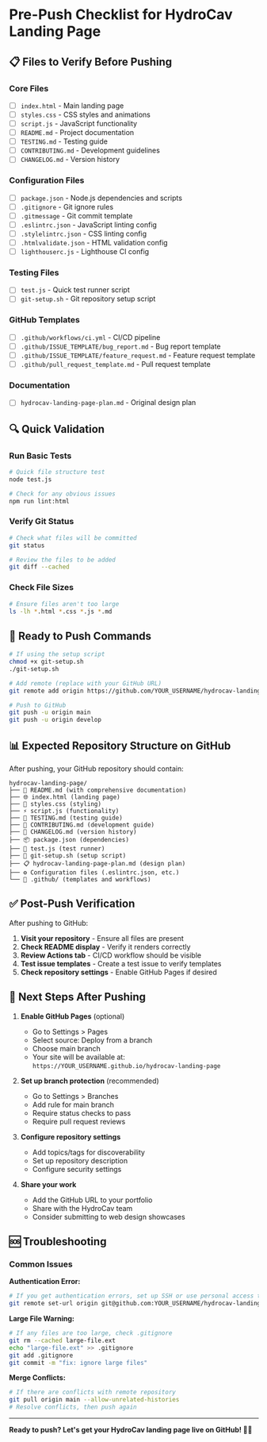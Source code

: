 # Pre-Push Checklist for HydroCav Landing Page

## 📋 Files to Verify Before Pushing

### Core Files
- [ ] `index.html` - Main landing page
- [ ] `styles.css` - CSS styles and animations
- [ ] `script.js` - JavaScript functionality
- [ ] `README.md` - Project documentation
- [ ] `TESTING.md` - Testing guide
- [ ] `CONTRIBUTING.md` - Development guidelines
- [ ] `CHANGELOG.md` - Version history

### Configuration Files
- [ ] `package.json` - Node.js dependencies and scripts
- [ ] `.gitignore` - Git ignore rules
- [ ] `.gitmessage` - Git commit template
- [ ] `.eslintrc.json` - JavaScript linting config
- [ ] `.stylelintrc.json` - CSS linting config
- [ ] `.htmlvalidate.json` - HTML validation config
- [ ] `lighthouserc.js` - Lighthouse CI config

### Testing Files
- [ ] `test.js` - Quick test runner script
- [ ] `git-setup.sh` - Git repository setup script

### GitHub Templates
- [ ] `.github/workflows/ci.yml` - CI/CD pipeline
- [ ] `.github/ISSUE_TEMPLATE/bug_report.md` - Bug report template
- [ ] `.github/ISSUE_TEMPLATE/feature_request.md` - Feature request template
- [ ] `.github/pull_request_template.md` - Pull request template

### Documentation
- [ ] `hydrocav-landing-page-plan.md` - Original design plan

## 🔍 Quick Validation

### Run Basic Tests
```bash
# Quick file structure test
node test.js

# Check for any obvious issues
npm run lint:html
```

### Verify Git Status
```bash
# Check what files will be committed
git status

# Review the files to be added
git diff --cached
```

### Check File Sizes
```bash
# Ensure files aren't too large
ls -lh *.html *.css *.js *.md
```

## 🚀 Ready to Push Commands

```bash
# If using the setup script
chmod +x git-setup.sh
./git-setup.sh

# Add remote (replace with your GitHub URL)
git remote add origin https://github.com/YOUR_USERNAME/hydrocav-landing-page.git

# Push to GitHub
git push -u origin main
git push -u origin develop
```

## 📊 Expected Repository Structure on GitHub

After pushing, your GitHub repository should contain:

```
hydrocav-landing-page/
├── 📄 README.md (with comprehensive documentation)
├── 🌐 index.html (landing page)
├── 🎨 styles.css (styling)
├── ⚡ script.js (functionality)
├── 🧪 TESTING.md (testing guide)
├── 🤝 CONTRIBUTING.md (development guide)
├── 📝 CHANGELOG.md (version history)
├── 📦 package.json (dependencies)
├── 🧪 test.js (test runner)
├── 🔧 git-setup.sh (setup script)
├── 📋 hydrocav-landing-page-plan.md (design plan)
├── ⚙️ Configuration files (.eslintrc.json, etc.)
└── 📁 .github/ (templates and workflows)
```

## ✅ Post-Push Verification

After pushing to GitHub:

1. **Visit your repository** - Ensure all files are present
2. **Check README display** - Verify it renders correctly
3. **Review Actions tab** - CI/CD workflow should be visible
4. **Test issue templates** - Create a test issue to verify templates
5. **Check repository settings** - Enable GitHub Pages if desired

## 🎯 Next Steps After Pushing

1. **Enable GitHub Pages** (optional)
   - Go to Settings > Pages
   - Select source: Deploy from a branch
   - Choose main branch
   - Your site will be available at: `https://YOUR_USERNAME.github.io/hydrocav-landing-page`

2. **Set up branch protection** (recommended)
   - Go to Settings > Branches
   - Add rule for main branch
   - Require status checks to pass
   - Require pull request reviews

3. **Configure repository settings**
   - Add topics/tags for discoverability
   - Set up repository description
   - Configure security settings

4. **Share your work**
   - Add the GitHub URL to your portfolio
   - Share with the HydroCav team
   - Consider submitting to web design showcases

## 🆘 Troubleshooting

### Common Issues

**Authentication Error:**
```bash
# If you get authentication errors, set up SSH or use personal access token
git remote set-url origin git@github.com:YOUR_USERNAME/hydrocav-landing-page.git
```

**Large File Warning:**
```bash
# If any files are too large, check .gitignore
git rm --cached large-file.ext
echo "large-file.ext" >> .gitignore
git add .gitignore
git commit -m "fix: ignore large files"
```

**Merge Conflicts:**
```bash
# If there are conflicts with remote repository
git pull origin main --allow-unrelated-histories
# Resolve conflicts, then push again
```

---

**Ready to push? Let's get your HydroCav landing page live on GitHub! 🌊🚀**